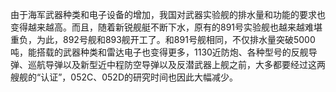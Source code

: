由于海军武器种类和电子设备的增加，我国对武器实验舰的排水量和功能的要求也变得越来越高。而且，随着新锐舰艇不断下水，原有的891号实验舰也越来越难堪重负，为此，892号舰和893舰开工了。和891号舰相同，不仅排水量突破5000吨，能搭载的武器种类和雷达电子也变得更多，1130近防炮、各种型号的反舰导弹、巡航导弹以及新型近中程防空导弹以及反潜武器上舰之前，大多都要经过这两艘舰的“认证”，052C、052D的研究时间也因此大幅减少。